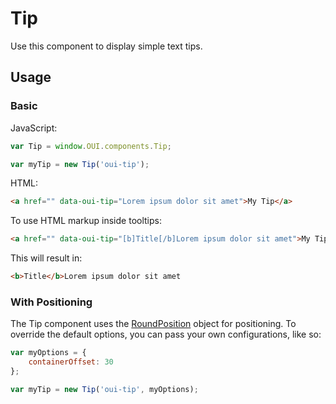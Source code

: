 # Tip
Use this component to display simple text tips.

## Usage

### Basic

JavaScript:
```JavaScript
var Tip = window.OUI.components.Tip;

var myTip = new Tip('oui-tip');
```

HTML:
```HTML
<a href="" data-oui-tip="Lorem ipsum dolor sit amet">My Tip</a>
```

To use HTML markup inside tooltips:
```HTML
<a href="" data-oui-tip="[b]Title[/b]Lorem ipsum dolor sit amet">My Tip</a>
```
This will result in:
```HTML
<b>Title</b>Lorem ipsum dolor sit amet
```

### With Positioning
The Tip component uses the [RoundPosition](POS.md) object for positioning. To override the default options, you can pass your own configurations, like so:

```JavaScript
var myOptions = {
	containerOffset: 30
};

var myTip = new Tip('oui-tip', myOptions);
```